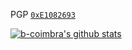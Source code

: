 PGP [`0xE1082693`](https://github.com/b-coimbra.gpg)

[![b-coimbra's github stats](https://github-readme-stats.vercel.app/api?username=b-coimbra&show_icons=true)](https://b-coimbra.github.io/homepage/)
